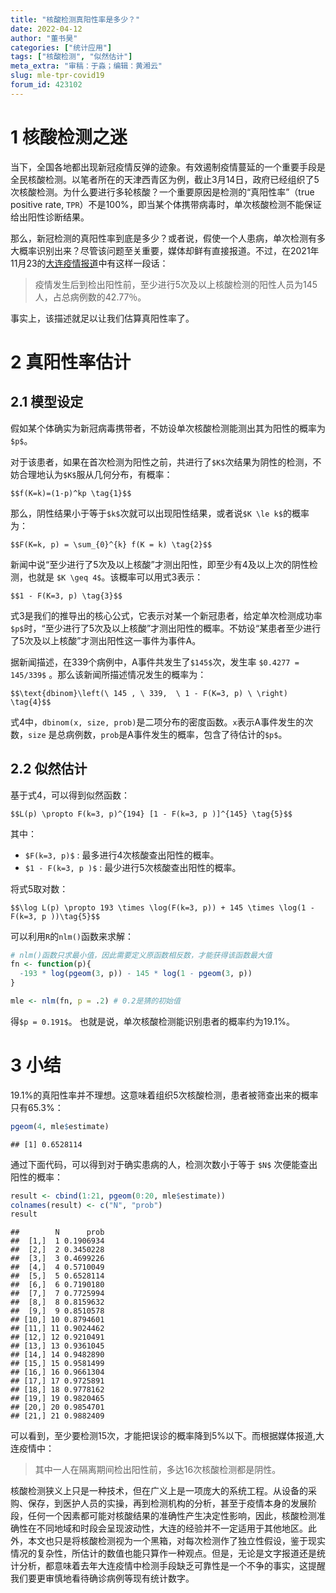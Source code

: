 ```yaml
---
title: "核酸检测真阳性率是多少？"
date: 2022-04-12
author: "董书昊"
categories: ["统计应用"]
tags: ["核酸检测", "似然估计"]
meta_extra: "审稿：于淼；编辑：黄湘云"
slug: mle-tpr-covid19
forum_id: 423102
---
```




# 1 核酸检测之迷

当下，全国各地都出现新冠疫情反弹的迹象。有效遏制疫情蔓延的一个重要手段是全民核酸检测。以笔者所在的天津西青区为例，截止3月14日，政府已经组织了5次核酸检测。为什么要进行多轮核酸？一个重要原因是检测的“真阳性率”（true positive rate, `TPR`）不是100%，即当某个体携带病毒时，单次核酸检测不能保证给出阳性诊断结果。

那么，新冠检测的真阳性率到底是多少？或者说，假使一个人患病，单次检测有多大概率识别出来？尽管该问题至关重要，媒体却鲜有直接报道。不过，在2021年11月23的[大连疫情报道](https://news.mydrivers.com/1/798/798127.htm)中有这样一段话：

> 疫情发生后到检出阳性前，至少进行5次及以上核酸检测的阳性人员为145人，占总病例数的42.77％。

事实上，该描述就足以让我们估算真阳性率了。

# 2 真阳性率估计

## 2.1 模型设定

假如某个体确实为新冠病毒携带者，不妨设单次核酸检测能测出其为阳性的概率为`$p$`。

对于该患者，如果在首次检测为阳性之前，共进行了`$K$`次结果为阴性的检测，不妨合理地认为`$K$`服从几何分布，有概率：

`$$f(K=k)=(1-p)^kp \tag{1}$$`

那么，阴性结果小于等于`$k$`次就可以出现阳性结果，或者说`$K \le k$`的概率为：

`$$F(K=k, p) = \sum_{0}^{k} f(K = k) \tag{2}$$`

新闻中说“至少进行了5次及以上核酸”才测出阳性，即至少有4及以上次的阴性检测，也就是 `$K \geq 4$`。该概率可以用式3表示：

`$$1 - F(K=3, p) \tag{3}$$`

式3是我们的推导出的核心公式，它表示对某一个新冠患者，给定单次检测成功率`$p$`时，“至少进行了5次及以上核酸”才测出阳性的概率。不妨设“某患者至少进行了5次及以上核酸”才测出阳性这一事件为事件A。

据新闻描述，在339个病例中，A事件共发生了`$145$`次，发生率 `$0.4277 = 145/339$` 。那么该新闻所描述情况发生的概率为：

`$$\text{dbinom}\left(\ 145 , \ 339,  \ 1 - F(K=3, p) \ \right) \tag{4}$$`

式4中，`dbinom(x, size, prob)`是二项分布的密度函数。`x`表示A事件发生的次数，`size` 是总病例数，`prob`是A事件发生的概率，包含了待估计的`$p$`。

## 2.2 似然估计

基于式4，可以得到似然函数：

`$$L(p) \propto F(k=3, p)^{194} [1 - F(k=3, p )]^{145} \tag{5}$$`

其中：

- `$F(k=3, p)$` : 最多进行4次核酸查出阳性的概率。
- `$1 - F(k=3, p )$` : 最少进行5次核酸查出阳性的概率。

将式5取对数：

`$$\log L(p) \propto 193 \times \log(F(k=3, p)) + 145 \times \log(1 - F(k=3, p ))\tag{5}$$`

可以利用`R`的`nlm()`函数来求解：


```r
# nlm()函数只求最小值，因此需要定义原函数相反数，才能获得该函数最大值
fn <- function(p){
  -193 * log(pgeom(3, p)) - 145 * log(1 - pgeom(3, p))
}

mle <- nlm(fn, p = .2) # 0.2是猜的初始值
```

得`$p = 0.191$`。 也就是说，单次核酸检测能识别患者的概率约为19.1%。

# 3 小结

19.1%的真阳性率并不理想。这意味着组织5次核酸检测，患者被筛查出来的概率只有65.3%：


```r
pgeom(4, mle$estimate)
```

```
## [1] 0.6528114
```

通过下面代码，可以得到对于确实患病的人，检测次数小于等于 `$N$` 次便能查出阳性的概率：


```r
result <- cbind(1:21, pgeom(0:20, mle$estimate)) 
colnames(result) <- c("N", "prob")
result
```

```
##        N      prob
##  [1,]  1 0.1906934
##  [2,]  2 0.3450228
##  [3,]  3 0.4699226
##  [4,]  4 0.5710049
##  [5,]  5 0.6528114
##  [6,]  6 0.7190180
##  [7,]  7 0.7725994
##  [8,]  8 0.8159632
##  [9,]  9 0.8510578
## [10,] 10 0.8794601
## [11,] 11 0.9024462
## [12,] 12 0.9210491
## [13,] 13 0.9361045
## [14,] 14 0.9482890
## [15,] 15 0.9581499
## [16,] 16 0.9661304
## [17,] 17 0.9725891
## [18,] 18 0.9778162
## [19,] 19 0.9820465
## [20,] 20 0.9854701
## [21,] 21 0.9882409
```

可以看到，至少要检测15次，才能把误诊的概率降到5%以下。而根据媒体报道,大连疫情中：

> 其中一人在隔离期间检出阳性前，多达16次核酸检测都是阴性。

核酸检测狭义上只是一种技术，但在广义上是一项庞大的系统工程。从设备的采购、保存，到医护人员的实操，再到检测机构的分析，甚至于疫情本身的发展阶段，任何一个因素都可能对核酸结果的准确性产生决定性影响，因此，核酸检测准确性在不同地域和时段会呈现波动性，大连的经验并不一定适用于其他地区。此外，本文也只是将核酸检测视为一个黑箱，对每次检测作了独立性假设，鉴于现实情况的复杂性，所估计的数值也能只算作一种观点。但是，无论是文字报道还是统计分析，都意味着去年大连疫情中检测手段缺乏可靠性是一个不争的事实，这提醒我们要更审慎地看待确诊病例等现有统计数字。
